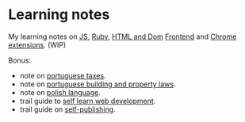# Learning notes

My learning notes on [JS](notes-native%20methods%2C%20tricks%20%26%20quirks.js), [Ruby](notes-native%20methods%2C%20tricks%20%26%20quirks.rb), [HTML and Dom](notes-js%20dom%20%26%20html%20css.html) [Frontend](notes-js%20frontend%20frameworks.js) and [Chrome extensions](notes-chrome%20extensions.js). (WIP)

Bonus:

- note on [portuguese taxes](on-portuguese%20tax%20system.md).
- note on [portuguese building and property laws](on-portuguese%20building%20%26%20property%20laws.md).
- note on [polish language](on-polish%20language.yaml).
- trail guide to [self learn web development](trail%20guide-web%20development.md).
- trail guide on [self-publishing](trail%20guide-self%20publishing.md).